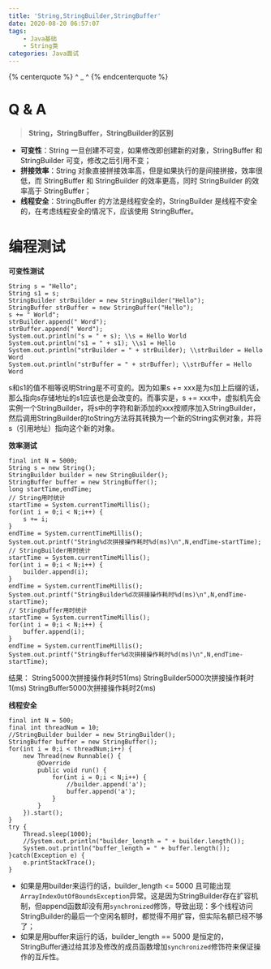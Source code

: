```yaml
---
title: 'String,StringBuilder,StringBuffer'
date: 2020-08-20 06:57:07
tags: 
    - Java基础
    - String类
categories: Java面试
---
```


{% centerquote %} ^ _ ^ {% endcenterquote %}
<!-- more -->

# Q & A
> **String，StringBuffer，StringBuilder的区别**

- **可变性**：String 一旦创建不可变，如果修改即创建新的对象，StringBuffer 和 StringBuilder 可变，修改之后引用不变；
- **拼接效率**：String 对象直接拼接效率高，但是如果执行的是间接拼接，效率很低，而 StringBuffer 和 StringBuilder 的效率更高，同时 StringBuilder 的效率高于 StringBuffer；
- **线程安全**：StringBuffer 的方法是线程安全的，StringBuilder 是线程不安全的，在考虑线程安全的情况下，应该使用 StringBuffer。


# 编程测试
**可变性测试**
```
String s = "Hello";
String s1 = s;
StringBuilder strBuilder = new StringBuilder("Hello");
StringBuffer strBuffer = new StringBuffer("Hello");
s += " World";
strBuilder.append(" Word");
strBuffer.append(" Word");
System.out.println("s = " + s); \\s = Hello World
System.out.println("s1 = " + s1); \\s1 = Hello
System.out.println("strBuilder = " + strBuilder); \\strBuilder = Hello Word
System.out.println("strBuffer = " + strBuffer); \\strBuffer = Hello Word
```
s和s1的值不相等说明String是不可变的。因为如果s += xxx是为s加上后缀的话，那么指向s存储地址的s1应该也是会改变的。而事实是，s += xxx中，虚拟机先会实例一个StringBuilder，将s中的字符和新添加的xxx按顺序加入StringBuilder，然后调用StringBuilder的toString方法将其转换为一个新的String实例对象，并将s（引用地址）指向这个新的对象。

**效率测试**
```
final int N = 5000;
String s = new String();
StringBuilder builder = new StringBuilder();
StringBuffer buffer = new StringBuffer();
long startTime,endTime;
// String用时统计
startTime = System.currentTimeMillis();
for(int i = 0;i < N;i++) {
    s += i;
}
endTime = System.currentTimeMillis();
System.out.printf("String%d次拼接操作耗时%d(ms)\n",N,endTime-startTime);
// StringBuilder用时统计
startTime = System.currentTimeMillis();
for(int i = 0;i < N;i++) {
    builder.append(i);
}
endTime = System.currentTimeMillis();
System.out.printf("StringBuilder%d次拼接操作耗时%d(ms)\n",N,endTime-startTime);
// StringBuffer用时统计
startTime = System.currentTimeMillis();
for(int i = 0;i < N;i++) {
    buffer.append(i);
}
endTime = System.currentTimeMillis();
System.out.printf("StringBuffer%d次拼接操作耗时%d(ms)\n",N,endTime-startTime);
```
结果：
String5000次拼接操作耗时51(ms)
StringBuilder5000次拼接操作耗时1(ms)
StringBuffer5000次拼接操作耗时2(ms)

**线程安全**
```
final int N = 500;
final int threadNum = 10;
//StringBuilder builder = new StringBuilder();
StringBuffer buffer = new StringBuffer();
for(int i = 0;i < threadNum;i++) {
    new Thread(new Runnable() {
        @Override
        public void run() {
            for(int i = 0;i < N;i++) {
				//builder.append('a');
                buffer.append('a');
            }
        }
    }).start();
}
try {
    Thread.sleep(1000);
	//System.out.println("builder_length = " + builder.length());
    System.out.println("buffer_length = " + buffer.length());
}catch(Exception e) {
    e.printStackTrace();
}
```
- 如果是用builder来运行的话，builder_length <= 5000 且可能出现`ArrayIndexOutOfBoundsException`异常。这是因为StringBuilder存在扩容机制，但append函数却没有用`synchronized`修饰，导致出现：多个线程访问StringBuilder的最后一个空闲名额时，都觉得不用扩容，但实际名额已经不够了；
- 如果是用buffer来运行的话，builder_length == 5000 是恒定的，StringBuffer通过给其涉及修改的成员函数增加`synchronized`修饰符来保证操作的互斥性。